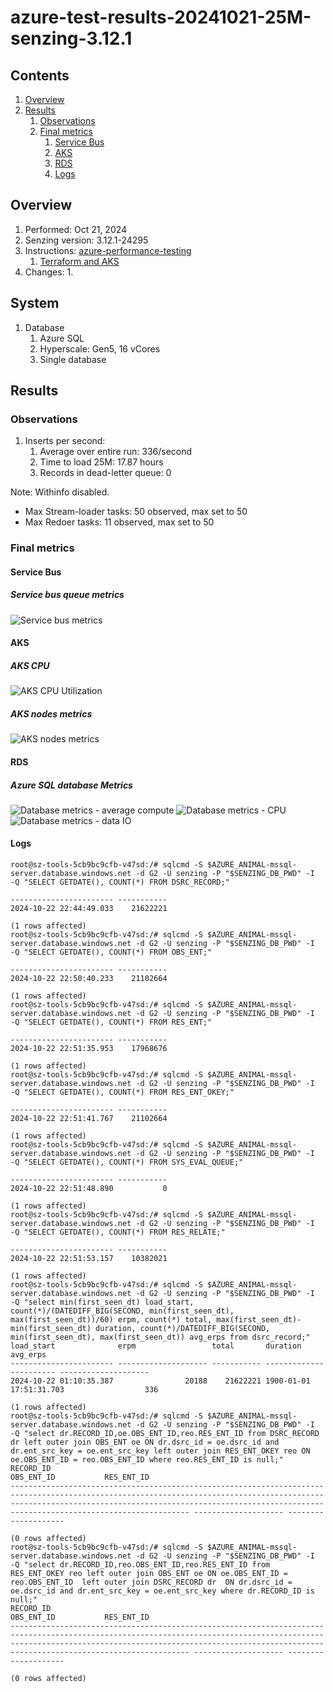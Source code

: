 # azure-test-results-20241021-25M-senzing-3.12.1

## Contents

1. [Overview](#overview)
1. [Results](#results)
    1. [Observations](#observations)
    1. [Final metrics](#final-metrics)
        1. [Service Bus](#service-bus)
        1. [AKS](#aks)
        1. [RDS](#rds)
        1. [Logs](#logs)

## Overview

1. Performed: Oct 21, 2024
2. Senzing version: 3.12.1-24295
3. Instructions:
   [azure-performance-testing](https://github.com/senzing-garage/azure-performance-testing)
    1. [Terraform and AKS](https://github.com/senzing-garage/azure-performance-testing/tree/main/perf.tf)
4. Changes:
    1.

## System

1. Database
    1. Azure SQL
    1. Hyperscale: Gen5, 16 vCores
    1. Single database

## Results

### Observations

1. Inserts per second:
    1. Average over entire run: 336/second
    1. Time to load 25M: 17.87 hours
    1. Records in dead-letter queue: 0

Note:  Withinfo disabled.

- Max Stream-loader tasks: 50 observed, max set to 50
- Max Redoer tasks: 11 observed, max set to 50

### Final metrics

#### Service Bus

##### Service bus queue metrics

![Service bus metrics](images/service-bus.png "Service bus metrics")

#### AKS

##### AKS CPU

![AKS CPU Utilization](images/k8s-cpu.png "AKS CPU Utilization")

##### AKS nodes metrics

![AKS nodes metrics](images/k8s-nodes.png "AKS nodes metrics")

#### RDS

##### Azure SQL database Metrics

![Database metrics - average compute](images/azure-sql-average-compute.png "Database metrics average compute")
![Database metrics - CPU](images/azure-sql-cpu.png "Database metrics - CPU")
![Database metrics - data IO](images/azure-sql-data-io.png "Database metrics - data IO")

#### Logs

```
root@sz-tools-5cb9bc9cfb-v47sd:/# sqlcmd -S $AZURE_ANIMAL-mssql-server.database.windows.net -d G2 -U senzing -P "$SENZING_DB_PWD" -I  -Q "SELECT GETDATE(), COUNT(*) FROM DSRC_RECORD;"

----------------------- -----------
2024-10-22 22:44:49.033    21622221

(1 rows affected)
root@sz-tools-5cb9bc9cfb-v47sd:/# sqlcmd -S $AZURE_ANIMAL-mssql-server.database.windows.net -d G2 -U senzing -P "$SENZING_DB_PWD" -I  -Q "SELECT GETDATE(), COUNT(*) FROM OBS_ENT;"

----------------------- -----------
2024-10-22 22:50:40.233    21102664

(1 rows affected)
root@sz-tools-5cb9bc9cfb-v47sd:/# sqlcmd -S $AZURE_ANIMAL-mssql-server.database.windows.net -d G2 -U senzing -P "$SENZING_DB_PWD" -I  -Q "SELECT GETDATE(), COUNT(*) FROM RES_ENT;"

----------------------- -----------
2024-10-22 22:51:35.953    17968676

(1 rows affected)
root@sz-tools-5cb9bc9cfb-v47sd:/# sqlcmd -S $AZURE_ANIMAL-mssql-server.database.windows.net -d G2 -U senzing -P "$SENZING_DB_PWD" -I  -Q "SELECT GETDATE(), COUNT(*) FROM RES_ENT_OKEY;"

----------------------- -----------
2024-10-22 22:51:41.767    21102664

(1 rows affected)
root@sz-tools-5cb9bc9cfb-v47sd:/# sqlcmd -S $AZURE_ANIMAL-mssql-server.database.windows.net -d G2 -U senzing -P "$SENZING_DB_PWD" -I  -Q "SELECT GETDATE(), COUNT(*) FROM SYS_EVAL_QUEUE;"

----------------------- -----------
2024-10-22 22:51:48.890           0

(1 rows affected)
root@sz-tools-5cb9bc9cfb-v47sd:/# sqlcmd -S $AZURE_ANIMAL-mssql-server.database.windows.net -d G2 -U senzing -P "$SENZING_DB_PWD" -I  -Q "SELECT GETDATE(), COUNT(*) FROM RES_RELATE;"

----------------------- -----------
2024-10-22 22:51:53.157    10382021

(1 rows affected)
root@sz-tools-5cb9bc9cfb-v47sd:/# sqlcmd -S $AZURE_ANIMAL-mssql-server.database.windows.net -d G2 -U senzing -P "$SENZING_DB_PWD" -I  -Q "select min(first_seen_dt) load_start, count(*)/(DATEDIFF_BIG(SECOND, min(first_seen_dt), max(first_seen_dt))/60) erpm, count(*) total, max(first_seen_dt)-min(first_seen_dt) duration, count(*)/DATEDIFF_BIG(SECOND, min(first_seen_dt), max(first_seen_dt)) avg_erps from dsrc_record;"
load_start              erpm                 total       duration                avg_erps
----------------------- -------------------- ----------- ----------------------- --------------------
2024-10-22 01:10:35.387                20188    21622221 1900-01-01 17:51:31.703                  336

(1 rows affected)
root@sz-tools-5cb9bc9cfb-v47sd:/# sqlcmd -S $AZURE_ANIMAL-mssql-server.database.windows.net -d G2 -U senzing -P "$SENZING_DB_PWD" -I  -Q "select dr.RECORD_ID,oe.OBS_ENT_ID,reo.RES_ENT_ID from DSRC_RECORD dr left outer join OBS_ENT oe ON dr.dsrc_id = oe.dsrc_id and dr.ent_src_key = oe.ent_src_key left outer join RES_ENT_OKEY reo ON oe.OBS_ENT_ID = reo.OBS_ENT_ID where reo.RES_ENT_ID is null;"
RECORD_ID                                                                                                                                                                                                                                                  OBS_ENT_ID           RES_ENT_ID
---------------------------------------------------------------------------------------------------------------------------------------------------------------------------------------------------------------------------------------------------------- -------------------- --------------------

(0 rows affected)
root@sz-tools-5cb9bc9cfb-v47sd:/# sqlcmd -S $AZURE_ANIMAL-mssql-server.database.windows.net -d G2 -U senzing -P "$SENZING_DB_PWD" -I  -Q "select dr.RECORD_ID,reo.OBS_ENT_ID,reo.RES_ENT_ID from RES_ENT_OKEY reo left outer join OBS_ENT oe ON oe.OBS_ENT_ID = reo.OBS_ENT_ID  left outer join DSRC_RECORD dr  ON dr.dsrc_id = oe.dsrc_id and dr.ent_src_key = oe.ent_src_key where dr.RECORD_ID is null;"
RECORD_ID                                                                                                                                                                                                                                                  OBS_ENT_ID           RES_ENT_ID
---------------------------------------------------------------------------------------------------------------------------------------------------------------------------------------------------------------------------------------------------------- -------------------- --------------------

(0 rows affected)
```
